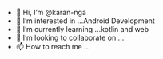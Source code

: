 - 👋 Hi, I’m @karan-nga
- 👀 I’m interested in ...Android Development
- 🌱 I’m currently learning ...kotlin and web
- 💞️ I’m looking to collaborate on ...
- 📫 How to reach me ...

<!---
karan-nga/karan-nga is a ✨ special ✨ repository because its `README.md` (this file) appears on your GitHub profile.
You can click the Preview link to take a look at your changes.
--->
